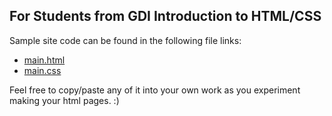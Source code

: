 ## For Students from GDI Introduction to HTML/CSS

Sample site code can be found in the following file links:

+ [main.html](https://github.com/breethomas/gdi-sample-site/blob/master/main.html)
+ [main.css](https://github.com/breethomas/gdi-sample-site/blob/master/main.css)

Feel free to copy/paste any of it into your own work as you experiment making
your html pages. :)

